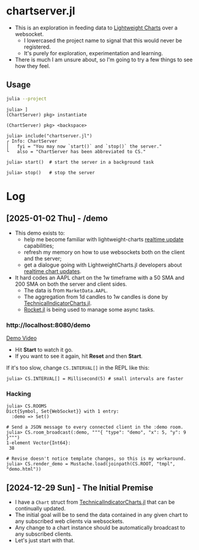 # chartserver.jl

- This is an exploration in feeding data to [Lightweight Charts](https://www.tradingview.com/lightweight-charts/) over a websocket.
  + I lowercased the project name to signal that this would never be registered.
  + It's purely for exploration, experimentation and learning.
- There is much I am unsure about, so I'm going to try a few things to see how they feel.

## Usage

```bash
julia --project
```

```julia-repl
julia> ]
(ChartServer) pkg> instantiate

(ChartServer) pkg> <backspace>

julia> include("chartserver.jl")
┌ Info: ChartServer
│   fyi = "You may now `start()` and `stop()` the server."
└   also = "ChartServer has been abbreviated to CS."

julia> start()  # start the server in a background task

julia> stop()   # stop the server
```

# Log

## [2025-01-02 Thu] - /demo
- This demo exists to:
  + help me become familiar with lightweight-charts [realtime update](https://tradingview.github.io/lightweight-charts/tutorials/demos/realtime-updates) capabilities;
  + refresh my memory on how to use websockets both on the client and the server;
  + get a dialogue going with LightweightCharts.jl developers about [realtime chart updates](https://github.com/bhftbootcamp/LightweightCharts.jl/issues/32).
- It hard codes an AAPL chart on the 1w timeframe with a 50 SMA and 200 SMA on both the server and client sides.
  + The data is from `MarketData.AAPL`.
  + The aggregation from 1d candles to 1w candles is done by [TechnicalIndicatorCharts.jl](https://github.com/g-gundam/TechnicalIndicatorCharts.jl).
  + [Rocket.jl](https://github.com/ReactiveBayes/Rocket.jl) is being used to manage some async tasks.

### http://localhost:8080/demo

[Demo Video](https://files.catbox.moe/xhcupx.webm)

- Hit **Start** to watch it go.
- If you want to see it again, hit **Reset** and then **Start**.

If it's too slow, change `CS.INTERVAL[]` in the REPL like this:

```julia-repl
julia> CS.INTERVAL[] = Millisecond(5) # small intervals are faster
```

### Hacking

```julia-repl
julia> CS.ROOMS
Dict{Symbol, Set{WebSocket}} with 1 entry:
  :demo => Set()

# Send a JSON message to every connected client in the :demo room.
julia> CS.room_broadcast(:demo, """{ "type": "demo", "x": 5, "y": 9 }""")
1-element Vector{Int64}:
 38

# Revise doesn't notice template changes, so this is my workaround.
julia> CS.render_demo = Mustache.load(joinpath(CS.ROOT, "tmpl", "demo.html"))
```


## [2024-12-29 Sun] - The Initial Premise
- I have a `Chart` struct from [TechnicalIndicatorCharts.jl](https://github.com/g-gundam/TechnicalIndicatorCharts.jl) that can be continually updated.
- The initial goal will be to send the data contained in any given chart to any subscribed web clients via websockets.
- Any change to a chart instance should be automatically broadcast to any subscribed clients.
- Let's just start with that.
